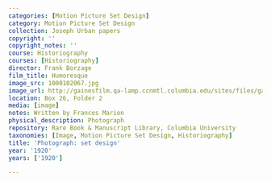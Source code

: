 ```yaml
---
categories: [Motion Picture Set Design]
category: Motion Picture Set Design
collection: Joseph Urban papers
copyright: ''
copyright_notes: ''
course: Historiography
courses: [Historiography]
director: Frank Borzage
film_title: Humoresque
image_src: 1000102067.jpg
image_url: http://gainesfilm.qa-lamp.ccnmtl.columbia.edu/sites/files/gainesfilm/images/1000102067.jpg
location: Box 26, Folder 2
media: [image]
notes: Written by Frances Marion
physical_description: Photograph
repository: Rare Book & Manuscript Library, Columbia University
taxonomies: [Image, Motion Picture Set Design, Historiography]
title: 'Photograph: set design'
year: '1920'
years: ['1920']

---
```

